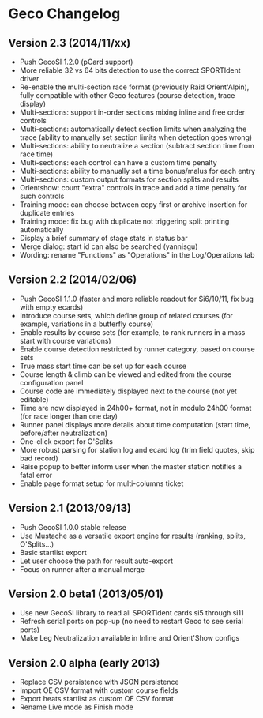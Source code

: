 # Geco Changelog

## Version 2.3 (2014/11/xx)

- Push GecoSI 1.2.0 (pCard support)
- More reliable 32 vs 64 bits detection to use the correct SPORTIdent driver
- Re-enable the multi-section race format (previously Raid Orient'Alpin), fully compatible with other Geco features (course detection, trace display)
- Multi-sections: support in-order sections mixing inline and free order controls
- Multi-sections: automatically detect section limits when analyzing the trace (ability to manually set section limits when detection goes wrong)
- Multi-sections: ability to neutralize a section (subtract section time from race time)
- Multi-sections: each control can have a custom time penalty
- Multi-sections: ability to manually set a time bonus/malus for each entry
- Multi-sections: custom output formats for section splits and results
- Orientshow: count "extra" controls in trace and add a time penalty for such controls
- Training mode: can choose between copy first or archive insertion for duplicate entries
- Training mode: fix bug with duplicate not triggering split printing automatically
- Display a brief summary of stage stats in status bar
- Merge dialog: start id can also be searched (yannisgu)
- Wording: rename "Functions" as "Operations" in the Log/Operations tab

## Version 2.2 (2014/02/06)

- Push GecoSI 1.1.0 (faster and more reliable readout for Si6/10/11, fix bug with empty ecards)
- Introduce course sets, which define group of related courses (for example, variations in a butterfly course)
- Enable results by course sets (for example, to rank runners in a mass start with course variations)
- Enable course detection restricted by runner category, based on course sets
- True mass start time can be set up for each course
- Course length & climb can be viewed and edited from the course configuration panel
- Course code are immediately displayed next to the course (not yet editable)
- Time are now displayed in 24h00+ format, not in modulo 24h00 format (for race longer than one day)
- Runner panel displays more details about time computation (start time, before/after neutralization)
- One-click export for O'Splits
- More robust parsing for station log and ecard log (trim field quotes, skip bad record)
- Raise popup to better inform user when the master station notifies a fatal error
- Enable page format setup for multi-columns ticket

## Version 2.1 (2013/09/13)

- Push GecoSI 1.0.0 stable release
- Use Mustache as a versatile export engine for results (ranking, splits, O'Splits...)
- Basic startlist export
- Let user choose the path for result auto-export
- Focus on runner after a manual merge

## Version 2.0 beta1 (2013/05/01)

- Use new GecoSI library to read all SPORTident cards si5 through si11
- Refresh serial ports on pop-up (no need to restart Geco to see serial ports)
- Make Leg Neutralization available in Inline and Orient'Show configs

## Version 2.0 alpha (early 2013)

- Replace CSV persistence with JSON persistence
- Import OE CSV format with custom course fields
- Export heats startlist as custom OE CSV format
- Rename Live mode as Finish mode
